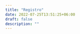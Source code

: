 ```yaml
---
title: "Registro"
date: 2022-07-25T13:51:25+06:00
draft: false
description: ""
---
```


<div id="eventbrite-widget-container-391362715417"></div>

<script src="https://www.eventbrite.com/static/widgets/eb_widgets.js"></script>

<script type="text/javascript">
    var exampleCallback = function() {
        console.log('Order complete!');
    };

    window.EBWidgets.createWidget({
        // Required
        widgetType: 'checkout',
        eventId: '391362715417',
        iframeContainerId: 'eventbrite-widget-container-391362715417',

        // Optional
        iframeContainerHeight: 425,  // Widget height in pixels. Defaults to a minimum of 425px if not provided
        onOrderComplete: exampleCallback  // Method called when an order has successfully completed
    });
</script>